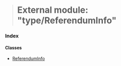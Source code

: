 > # External module: "type/ReferendumInfo"

### Index

#### Classes

* [ReferendumInfo](../classes/_type_referenduminfo_.referenduminfo.md)